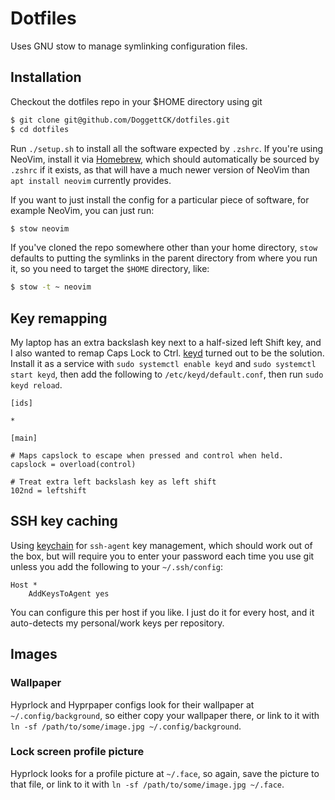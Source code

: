 # Dotfiles

Uses GNU stow to manage symlinking configuration files.

## Installation

Checkout the dotfiles repo in your $HOME directory using git

```bash
$ git clone git@github.com/DoggettCK/dotfiles.git
$ cd dotfiles
```

Run `./setup.sh` to install all the software expected by `.zshrc`. If you're
using NeoVim, install it via [Homebrew](https://brew.sh/), which should
automatically be sourced by `.zshrc` if it exists, as that will have a much
newer version of NeoVim than `apt install neovim` currently provides.

If you want to just install the config for a particular piece of software, for
example NeoVim, you can just run:

```bash
$ stow neovim
```

If you've cloned the repo somewhere other than your home directory, `stow`
defaults to putting the symlinks in the parent directory from where you run it,
so you need to target the `$HOME` directory, like:

```bash
$ stow -t ~ neovim
```

## Key remapping

My laptop has an extra backslash key next to a half-sized left Shift
key, and I also wanted to remap Caps Lock to Ctrl.
[keyd](https://github.com/rvaiya/keyd/) turned out to be the
solution. Install it as a service with `sudo systemctl enable keyd`
and `sudo systemctl start keyd`, then add the following to
`/etc/keyd/default.conf`, then run `sudo keyd reload`.

```
[ids]

*

[main]

# Maps capslock to escape when pressed and control when held.
capslock = overload(control)

# Treat extra left backslash key as left shift
102nd = leftshift
```

## SSH key caching

Using [keychain](https://www.funtoo.org/Funtoo:Keychain) for `ssh-agent` key management, which should work out of the box, but will require you to enter your password each time you use git unless you add the following to your `~/.ssh/config`:

```
Host *
    AddKeysToAgent yes
```

You can configure this per host if you like. I just do it for every host, and it auto-detects my personal/work keys per repository.

## Images

### Wallpaper

Hyprlock and Hyprpaper configs look for their wallpaper at
`~/.config/background`, so either copy your wallpaper there, or link to it with
`ln -sf /path/to/some/image.jpg ~/.config/background`.

### Lock screen profile picture

Hyprlock looks for a profile picture at `~/.face`, so again, save the picture
to that file, or link to it with `ln -sf /path/to/some/image.jpg ~/.face`.
